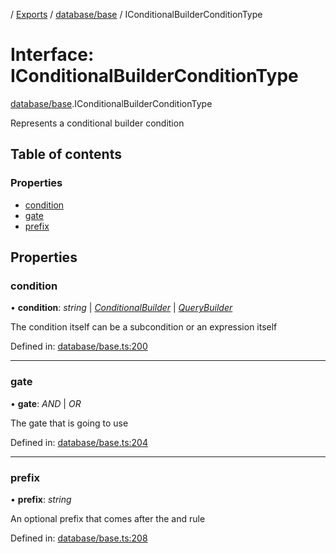 [](../README.md) / [Exports](../modules.md) / [database/base](../modules/database_base.md) / IConditionalBuilderConditionType

# Interface: IConditionalBuilderConditionType

[database/base](../modules/database_base.md).IConditionalBuilderConditionType

Represents a conditional builder condition

## Table of contents

### Properties

- [condition](database_base.iconditionalbuilderconditiontype.md#condition)
- [gate](database_base.iconditionalbuilderconditiontype.md#gate)
- [prefix](database_base.iconditionalbuilderconditiontype.md#prefix)

## Properties

### condition

• **condition**: *string* \| [*ConditionalBuilder*](../classes/database_base.conditionalbuilder.md) \| [*QueryBuilder*](../classes/database_base.querybuilder.md)

The condition itself can be a subcondition
or an expression itself

Defined in: [database/base.ts:200](https://github.com/onzag/itemize/blob/28218320/database/base.ts#L200)

___

### gate

• **gate**: *AND* \| *OR*

The gate that is going to use

Defined in: [database/base.ts:204](https://github.com/onzag/itemize/blob/28218320/database/base.ts#L204)

___

### prefix

• **prefix**: *string*

An optional prefix that comes after the and rule

Defined in: [database/base.ts:208](https://github.com/onzag/itemize/blob/28218320/database/base.ts#L208)
